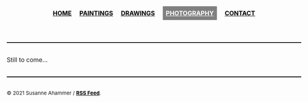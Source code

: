 <html lang="en">
  <head><meta charset="UTF-8">
    <meta name="viewport" content="width=device-width, initial-scale=1.0">
    <title>
      Paintings | art
    </title>
    <meta name="generator" content="Jekyll v4.1.1" />
    <meta property="og:title" content="Paintings" />
    <meta property="og:locale" content="en_US" />
    <meta name="description" content="Susanne Ahammer - art" />
    <meta property="og:description" content="Susanne Ahammer - art" />
    <link rel="canonical" href="https://github.com/susanneahammer/art/edit/gh-pages/photography" />
    <meta property="og:url" content="https://github.com/susanneahammer/art/edit/gh-pages/photography" />
    <meta property="og:site_name" content="Art" />
    <meta property="og:type" content="article" />
    <meta property="article:published_time" content="2021-02-13T12:00:00+00:00" />
    <meta name="twitter:card" content="summary" />
    <meta property="twitter:title" content="Photography" />
    <meta name="twitter:site" content="@yourusername" />
    <script type="application/ld+json"> {"headline":"Notes","dateModified":"2020-12-06T18:15:52+00:00","datePublished":"2020-12-06T18:15:52+00:00","description":"Susanne Ahammer - art","mainEntityOfPage":{"@type":"WebPage","@id":"https://github.com/susanneahammer/art/edit/gh-pages/photography"},"@type":"BlogPosting","url":"https://github.com/susanneahammer/art/edit/gh-pages/photography","@context":"https://schema.org"}
    </script>
    <link rel="shortcut icon" href="/favicon.png">
    <link rel="alternate" type="application/atom+xml" title="Ultra" href="/atom.xml">
    <link rel="sitemap" type="application/xml" title="sitemap" href="/sitemap.xml" />
    <style type="text/css"> 
      body{font-size:1rem;line-height:1.5;-webkit-font-smoothing:antialiased;text-rendering:optimizeLegibility;-webkit-text-size-adjust:100%;zoom:1;font-family:-apple-system, BlinkMacSystemFont, "Segoe UI", Roboto, Helvetica, Arial, sans-serif, "Apple Color Emoji", "Segoe UI Emoji", "Segoe UI Symbol"}header p strong{text-transform:uppercase}
      .post-title{background:grey;margin:10rem 0;color:white;padding:2rem;font-weight:bold}
      a,a:visited{color:black;font-weight:bold}
      a:hover,a:visited:hover{color:dodgerblue}
      a.active{background:grey;padding:0.5rem;color:white;font-weight:bold}
      blockquote{background:#f9f9f9;border-left:5px solid black;font-size:120%;margin:2rem 0;padding:1rem}
      blockquote p{margin:0}
      blockquote footer{font-size:90%;margin:1rem 0 0 0}
      dl dt{margin-bottom:0.5rem}
      dl dd{font-style:italic;margin-bottom:2rem}
      code,pre{font-family:San Francisco Mono,Monaco,"Consolas","Lucida Console","DejaVu Sans Mono","Bitstream Vera Sans Mono",monospace;font-size:92%}
      pre{background:black;color:white;overflow:auto;padding:1em;width:100%}
      .date{opacity:0.6}html{box-sizing:border-box}
      *,*:before,*:after{box-sizing:inherit}
      body{margin:0 auto;max-width:50rem;padding:1rem}
      strong,b,h1,h2,h3,h4{font-weight:bold}
      hr{background:black;border:0;height:2px;margin:2rem 0;width:100%}
      table{border-collapse:collapse;text-align:left;width:100%}
      table tr{border-bottom:1px solid black}table td{padding:0.5rem}
      img{width:100%;margin:0.5rem 0}
      nav ul{list-style:none;padding:0;text-align:center}
      nav ul li{display:inline-block}nav a{margin:0.5rem;text-transform:uppercase}
      footer{margin:2rem 0}
    </style>
  </head>
  <body>
    <header role="banner">
      <nav role="navigation">
        <ul>
          <li><a href="/art" >Home</a></li>
          <li><a href="/art/paintings" >Paintings</a></li>
          <li><a href="/art/drawings" >Drawings</a></li>
          <li><a href="/art/photography" class="active">Photography</a></li>
            <li><a href="/art/contact" >Contact</a></li>
        </ul>
      </nav>
    </header>
      <hr>
    <main id="main" role="main">
      <!--This is the Photography main page-->
      Still to come...
    </main>
    <hr>
    <footer class="footer" role="contentinfo"> 
      <small> 
        © 2021 Susanne Ahammer / <a href="/atom.xml">RSS Feed</a>. 
      </small>
    </footer>
  </body>
</html>
